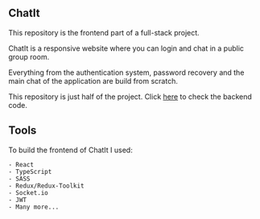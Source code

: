## ChatIt
This repository is the frontend part of a full-stack project.

ChatIt is a responsive website where you can login and chat in a public group room.

Everything from the authentication system, password recovery and the main chat of the application are build from scratch.

This repository is just half of the project. Click [here](https://github.com/GakPower/ChatItReactBackend) to check the backend code.

## Tools
To build the frontend of ChatIt I used:

    - React
    - TypeScript
    - SASS
    - Redux/Redux-Toolkit
    - Socket.io
    - JWT
    - Many more...
